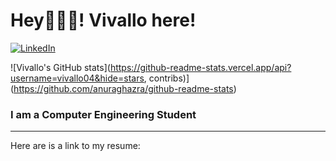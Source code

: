 # Hey🙋🏻‍♂️! Vivallo here!
[<img alt="LinkedIn" src="https://img.shields.io/badge/linkedin%20-%230077B5.svg?&style=for-the-badge&logo=linkedin&logoColor=white"/>](https://bit.ly/3j66uxg)

![Vivallo's GitHub stats](https://github-readme-stats.vercel.app/api?username=vivallo04&hide=stars, contribs)](https://github.com/anuraghazra/github-readme-stats)


### I am a Computer Engineering Student
---

Here are is a link to my resume: 

<p>
</p>
